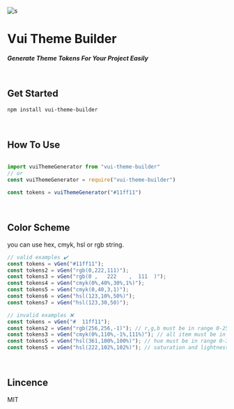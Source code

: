 ![s](doc/head.png)

# Vui Theme Builder

**_Generate Theme Tokens For Your Project Easily_**

<br/>

## Get Started

```bash
npm install vui-theme-builder
```

<br/>

## How To Use

```javascript

import vuiThemeGenerator from "vui-theme-builder"
// or
const vuiThemeGenerator = require("vui-theme-builder")

const tokens = vuiThemeGenerator("#11ff11")

```

<br/>

## Color Scheme

you can use hex, cmyk, hsl or rgb string.

```javascript
// valid examples ✔️
const tokens = vGen("#11ff11");
const tokens2 = vGen("rgb(0,222,111)");
const tokens3 = vGen("rgb(0 ,   222    ,  111  )");
const tokens4 = vGen("cmyk(0%,40%,30%,1%)");
const tokens5 = vGen("cmyk(0,40,3,1)");
const tokens6 = vGen("hsl(123,10%,50%)");
const tokens7 = vGen("hsl(123,30,50)");
```

```javascript
// invalid examples ❌
const tokens = vGen("#  11ff11");
const tokens2 = vGen("rgb(256,256,-1)"); // r,g,b must be in range 0-255
const tokens3 = vGen("cmyk(0%,110%,-1%,111%)"); // all item must be in range 0-100
const tokens5 = vGen("hsl(361,100%,100%)"); // hue must be in range 0-360
const tokens5 = vGen("hsl(222,102%,102%)"); // saturation and lightness must be in range 0-100
```

<br/>

## Lincence

MIT
